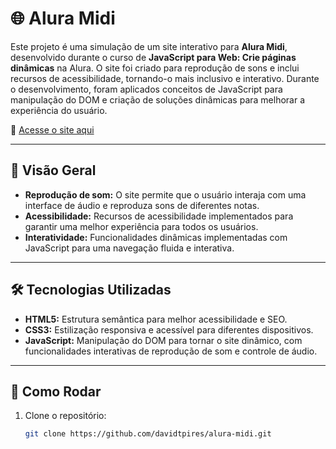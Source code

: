 # 🌐 Alura Midi

Este projeto é uma simulação de um site interativo para **Alura Midi**, desenvolvido durante o curso de **JavaScript para Web: Crie páginas dinâmicas** na Alura. O site foi criado para reprodução de sons e inclui recursos de acessibilidade, tornando-o mais inclusivo e interativo. Durante o desenvolvimento, foram aplicados conceitos de JavaScript para manipulação do DOM e criação de soluções dinâmicas para melhorar a experiência do usuário.

🔗 [Acesse o site aqui](https://davidtpires.github.io/aluramidi/)

---

## 🎨 Visão Geral

- **Reprodução de som:** O site permite que o usuário interaja com uma interface de áudio e reproduza sons de diferentes notas.
- **Acessibilidade:** Recursos de acessibilidade implementados para garantir uma melhor experiência para todos os usuários.
- **Interatividade:** Funcionalidades dinâmicas implementadas com JavaScript para uma navegação fluida e interativa.

---

## 🛠️ Tecnologias Utilizadas

- **HTML5:** Estrutura semântica para melhor acessibilidade e SEO.
- **CSS3:** Estilização responsiva e acessível para diferentes dispositivos.
- **JavaScript:** Manipulação do DOM para tornar o site dinâmico, com funcionalidades interativas de reprodução de som e controle de áudio.
  
---

## 🚀 Como Rodar

1. Clone o repositório:  
   ```bash
   git clone https://github.com/davidtpires/alura-midi.git
